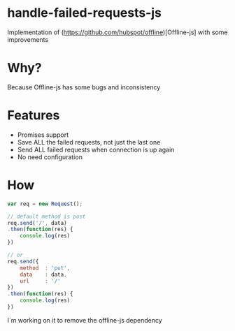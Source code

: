 # handle-failed-requests-js

Implementation of (https://github.com/hubspot/offline)[Offline-js] with some improvements

# Why?
Because Offline-js has some bugs and inconsistency

# Features
* Promises support
* Save ALL the failed requests, not just the last one
* Send ALL failed requests when connection is up again
* No need configuration

# How

```javascript
var req = new Request();

// default method is post
req.send('/', data)
.then(function(res) {
    console.log(res)
})

// or
req.send({
    method  : 'put',
    data    : data,
    url     : '/'
})
.then(function(res) {
    console.log(res)
})    
```

I´m working on it to remove the offline-js dependency
